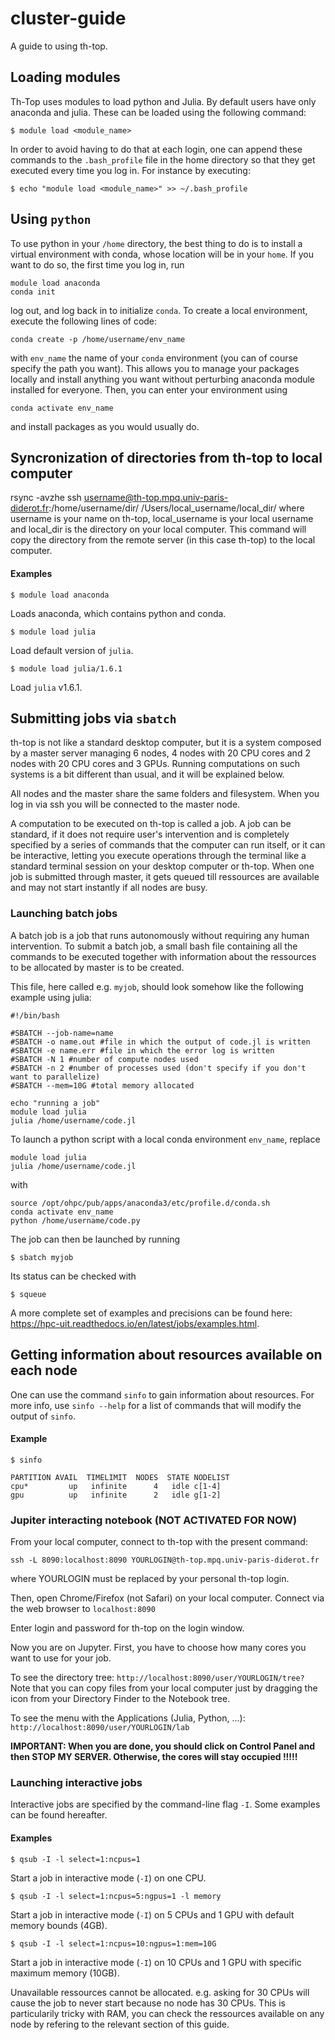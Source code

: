 # cluster-guide
A guide to using th-top.

## Loading modules

Th-Top uses modules to load python and Julia. By default users have only anaconda and julia.
These can be loaded using the following command:
```shell
$ module load <module_name>
```

In order to avoid having to do that at each login, one can append these commands to the `.bash_profile` file in the home directory so that they get executed every time you log in. For instance by executing:
```shell
$ echo "module load <module_name>" >> ~/.bash_profile
```

## Using `python`

To use python in your `/home` directory, the best thing to do is to install a virtual environment with conda, whose location will be in your `home`. If you want to do so, the first time you log in, run 
```
module load anaconda
conda init
```
log out, and log back in to initialize `conda`. To create a local environment, execute the following lines of code:

```
conda create -p /home/username/env_name
```
with `env_name` the name of your `conda` environment (you can of course specify the path you want). This allows you to manage your packages locally and install anything you want without perturbing anaconda module installed for everyone. Then, you can enter your environment using

```
conda activate env_name
```
and install packages as you would usually do. 

## Syncronization of directories from th-top to local computer
rsync -avzhe ssh username@th-top.mpq.univ-paris-diderot.fr:/home/username/dir/ /Users/local_username/local_dir/
where username is your name on th-top, local_username is your local username and local_dir is the directory on your local computer.
This command will copy the directory from the remote server (in this case th-top) to the local computer.


#### Examples
```shell
$ module load anaconda
```
Loads anaconda, which contains python and conda.

```shell
$ module load julia
```
Load default version of `julia`.

```shell
$ module load julia/1.6.1
```
Load `julia` v1.6.1.

## Submitting jobs via `sbatch`
th-top is not like a standard desktop computer, but it is a system composed by a master server managing 6 nodes, 4 nodes with 20 CPU cores and 2 nodes with 20 CPU cores and 3 GPUs.
Running computations on such systems is a bit different than usual, and it will be explained below.

All nodes and the master share the same folders and filesystem.
When you log in via ssh you will be connected to the master node.

A computation to be executed on th-top is called a job. A job can be standard, if it does not require user's intervention and is completely specified by a series of commands that the computer can run itself, or it can be interactive, letting you execute operations through the terminal like a standard terminal session on your desktop computer or th-top. When one job is submitted through master, it gets queued till ressources are available and may not start instantly if all nodes are busy.


### Launching batch jobs

A batch job is a job that runs autonomously without requiring any human intervention. To submit a batch job, a small bash file containing all the commands to be executed together with information about the ressources to be allocated by master is to be created.

This file, here called e.g. `myjob`, should look somehow like the following example using julia:
```
#!/bin/bash

#SBATCH --job-name=name 
#SBATCH -o name.out #file in which the output of code.jl is written
#SBATCH -e name.err #file in which the error log is written
#SBATCH -N 1 #number of compute nodes used 
#SBATCH -n 2 #number of processes used (don't specify if you don't want to parallelize)
#SBATCH --mem=10G #total memory allocated

echo "running a job"
module load julia
julia /home/username/code.jl
```

To launch a python script with a local conda environment `env_name`, replace 
```
module load julia
julia /home/username/code.jl
```
with
```
source /opt/ohpc/pub/apps/anaconda3/etc/profile.d/conda.sh
conda activate env_name
python /home/username/code.py
```

The job can then be launched by running
```shell
$ sbatch myjob
```
Its status can be checked with
```shell
$ squeue
```
A more complete set of examples and precisions can be found here: https://hpc-uit.readthedocs.io/en/latest/jobs/examples.html.

## Getting information about resources available on each node

One can use the command `sinfo` to gain information about resources. For more info, use `sinfo --help` for a list of commands that will modify the output of `sinfo`.

#### Example
```shell
$ sinfo 

PARTITION AVAIL  TIMELIMIT  NODES  STATE NODELIST
cpu*         up   infinite      4   idle c[1-4]
gpu          up   infinite      2   idle g[1-2]
```

### Jupiter interacting notebook (NOT ACTIVATED FOR NOW)

From your local computer, connect to th-top with the present command:
```
ssh -L 8090:localhost:8090 YOURLOGIN@th-top.mpq.univ-paris-diderot.fr
```
where YOURLOGIN must be replaced by your personal th-top login.

Then, open Chrome/Firefox (not Safari) on your local computer.
Connect via the web browser to `localhost:8090`

Enter login and password for th-top on the login window.

Now you are on Jupyter. 
First, you have to choose how many cores you want to use for your job.

To see the directory tree: `http://localhost:8090/user/YOURLOGIN/tree?`
Note that you can copy files from your local computer just by dragging the icon from your Directory Finder to the Notebook tree.

To see the menu with the Applications (Julia, Python, ...): `http://localhost:8090/user/YOURLOGIN/lab`

**IMPORTANT: When you are done, you should click on Control Panel and then STOP MY SERVER.
Otherwise, the cores will stay occupied !!!!!**  

### Launching interactive jobs

Interactive jobs are specified by the command-line flag `-I`. Some examples can be found hereafter.

#### Examples
```shell
$ qsub -I -l select=1:ncpus=1
```
Start a job in interactive mode (`-I`) on one CPU.

```shell
$ qsub -I -l select=1:ncpus=5:ngpus=1 -l memory
```
Start a job in interactive mode (`-I`) on 5 CPUs and 1 GPU with default memory bounds (4GB).

```shell
$ qsub -I -l select=1:ncpus=10:ngpus=1:mem=10G
```
Start a job in interactive mode (`-I`) on 10 CPUs and 1 GPU with specific maximum memory (10GB).

Unavailable ressources cannot be allocated. e.g. asking for 30 CPUs will cause the job to never start because no node has 30 CPUs.
This is particularily tricky with RAM, you can check the ressources available on any node by refering to the relevant section of this guide.


